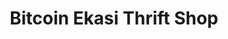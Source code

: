 ---
title: "Bitcoin Ekasi Thrift Shop"
url: /mossel-bay-local-municipality/bitcoin-ekasi-thrift-shop/
shop: clothes
---